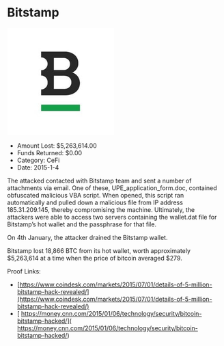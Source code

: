 # Bitstamp
![Bitstamp](/rektimages/Bitstamp.png)
- Amount Lost: $5,263,614.00
- Funds Returned: $0.00
- Category: CeFi
- Date: 2015-1-4

The attacked contacted with Bitstamp team and sent a number of attachments via email. One of these, UPE_application_form.doc, contained obfuscated malicious VBA script. When opened, this script ran automatically and pulled down a malicious file from IP address 185.31.209.145, thereby compromising the machine. Ultimately, the attackers were able to access two servers containing the wallet.dat file for Bitstamp’s hot wallet and the passphrase for that file.  
  
On 4th January, the attacker drained the Bitstamp wallet.  
  
Bitstamp lost 18,866 BTC from its hot wallet, worth approximately $5,263,614 at a time when the price of bitcoin averaged $279.


Proof Links:
- [https://www.coindesk.com/markets/2015/07/01/details-of-5-million-bitstamp-hack-revealed/](https://www.coindesk.com/markets/2015/07/01/details-of-5-million-bitstamp-hack-revealed/)
- [ https://money.cnn.com/2015/01/06/technology/security/bitcoin-bitstamp-hacked/]( https://money.cnn.com/2015/01/06/technology/security/bitcoin-bitstamp-hacked/)


